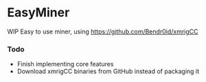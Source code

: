 # EasyMiner
WIP Easy to use miner, using https://github.com/Bendr0id/xmrigCC

### Todo
- Finish implementing core features
- Download xmrigCC binaries from GitHub instead of packaging it
